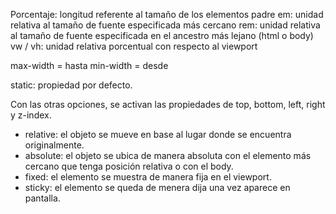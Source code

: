 Porcentaje: longitud referente al tamaño de los elementos padre
em: unidad relativa al tamaño de fuente especificada más cercano
rem: unidad relativa al tamaño de fuente especificada en el ancestro más lejano (html o body)
vw / vh: unidad relativa porcentual con respecto al viewport

max-width = hasta
min-width = desde

static: propiedad por defecto.

Con las otras opciones, se activan las propiedades de top, bottom, left, right y z-index.

- relative: el objeto se mueve en base al lugar donde se encuentra originalmente.
- absolute: el objeto se ubica de manera absoluta con el elemento más cercano que tenga posición relativa o con el body.
- fixed: el elemento se muestra de manera fija en el viewport.
- sticky: el elemento se queda de menera dija una vez aparece en pantalla.